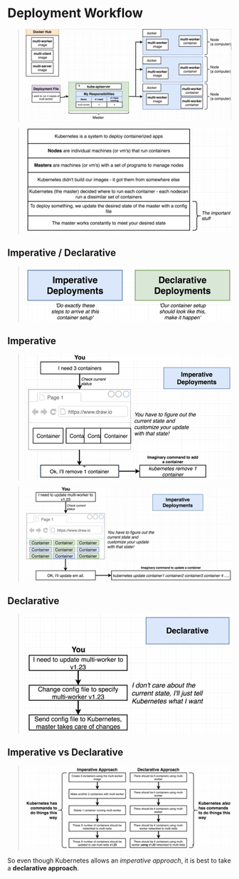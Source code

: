 # Deployment Workflow

> ![Workflow](images/workflow.png)

> ![Summary](images/summary.png)

## Imperative / Declarative

> ![Imperative / declarative](images/imperative-declarative.png)

## Imperative

> ![Imperative](images/imperative.png)

> ![Imperative complex](images/imperative-complex.png)

## Declarative

> ![Declarative](images/declarative.png)

## Imperative vs Declarative

> ![Imperative vs declarative](images/imperative-vs-declarative.png)

So even though Kubernetes allows an *imperative approach*, it is best to take a **declarative approach**.